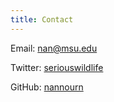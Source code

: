 ```yaml
---
title: Contact
---
```

Email: [nan@msu.edu](nan@msu.edu)

Twitter: [seriouswildlife](https://twitter.com/seriouswildlife)

GitHub: [nannourn](https://github.com/nannourn)
